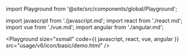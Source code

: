 import Playground from '@site/src/components/global/Playground';

import javascript from './javascript.md';
import react from './react.md';
import vue from './vue.md';
import angular from './angular.md';

<Playground size="xsmall" code={{ javascript, react, vue, angular }} src="usage/v6/icon/basic/demo.html" />
